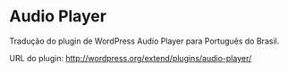 Audio Player
=========

Tradução do plugin de WordPress Audio Player para Português do Brasil.

URL do plugin: http://wordpress.org/extend/plugins/audio-player/